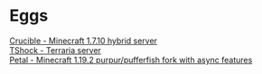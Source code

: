 # Eggs
<a href="https://raw.githubusercontent.com/erxson/pterodactyl-eggs-devbuild/master/egg-crucible.json">Crucible - Minecraft 1.7.10 hybrid server</a> <br>
<a href="https://raw.githubusercontent.com/erxson/pterodactyl-eggs-devbuild/master/egg-tshock-dev.json">TShock - Terraria server</a> <br>
<a href="https://raw.githubusercontent.com/erxson/pterodactyl-eggs-devbuild/master/egg-petal.json">Petal - Minecraft 1.19.2 purpur/pufferfish fork with async features</a> <br>
